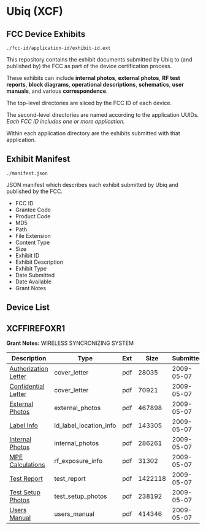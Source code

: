 # Ubiq (XCF)
## FCC Device Exhibits

```
./fcc-id/application-id/exhibit-id.ext
```

This repository contains the exhibit documents submitted by Ubiq to (and published by) the FCC as part of the device certification process.

These exhibits can include **internal photos**, **external photos**, **RF test reports**, **block diagrams**, **operational descriptions**, **schematics**, **user manuals**, and various **correspondence**.

The top-level directories are sliced by the FCC ID of each device.

The second-level directories are named according to the application UUIDs. *Each FCC ID includes one or more application.*

Within each application directory are the exhibits submitted with that application. 

## Exhibit Manifest

```
./manifest.json
```

JSON manifest which describes each exhibit submitted by Ubiq and published by the FCC.

- FCC ID
- Grantee Code
- Product Code
- MD5
- Path
- File Extension
- Content Type
- Size
- Exhibit ID
- Exhibit Description
- Exhibit Type
- Date Submitted
- Date Available
- Grant Notes

## Device List
## XCFFIREFOXR1
**Grant Notes:** WIRELESS SYNCRONIZING SYSTEM

| Description | Type | Ext | Size | Submitted | Available |
| ----------- | ---- | --- | ---- | --------- | --------- |
| [Authorization Letter](XCFFIREFOXR1/f55a9995f95e4a7f679539996b4eff23/1107053.pdf) | cover_letter | pdf | 28035 | 2009-05-07 | 2009-05-08 |
| [Confidential Letter](XCFFIREFOXR1/f55a9995f95e4a7f679539996b4eff23/1107054.pdf) | cover_letter | pdf | 70921 | 2009-05-07 | 2009-05-08 |
| [External Photos](XCFFIREFOXR1/f55a9995f95e4a7f679539996b4eff23/1107049.pdf) | external_photos | pdf | 467898 | 2009-05-07 | 2009-06-21 |
| [Label Info](XCFFIREFOXR1/f55a9995f95e4a7f679539996b4eff23/1107055.pdf) | id_label_location_info | pdf | 143305 | 2009-05-07 | 2009-05-08 |
| [Internal Photos](XCFFIREFOXR1/f55a9995f95e4a7f679539996b4eff23/1107050.pdf) | internal_photos | pdf | 286261 | 2009-05-07 | 2009-06-21 |
| [MPE Calculations](XCFFIREFOXR1/f55a9995f95e4a7f679539996b4eff23/1107056.pdf) | rf_exposure_info | pdf | 31302 | 2009-05-07 | 2009-05-08 |
| [Test Report](XCFFIREFOXR1/f55a9995f95e4a7f679539996b4eff23/1107057.pdf) | test_report | pdf | 1422118 | 2009-05-07 | 2009-05-08 |
| [Test Setup Photos](XCFFIREFOXR1/f55a9995f95e4a7f679539996b4eff23/1107051.pdf) | test_setup_photos | pdf | 238192 | 2009-05-07 | 2009-06-21 |
| [Users Manual](XCFFIREFOXR1/f55a9995f95e4a7f679539996b4eff23/1107052.pdf) | users_manual | pdf | 414346 | 2009-05-07 | 2009-06-21 |
